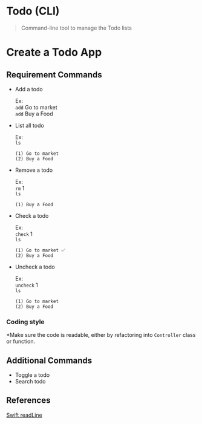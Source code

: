 # Todo (CLI)

> Command-line tool to manage the Todo lists

# Create a Todo App

## Requirement Commands

* Add a todo

    Ex:  
    `add` Go to market  
    `add` Buy a Food  

* List all todo

    Ex:  
    `ls`  
    ```
    (1) Go to market  
    (2) Buy a Food
    ```

* Remove a todo

    Ex:  
    `rm` 1  
    `ls`
    ```
    (1) Buy a Food
    ```

* Check a todo

    Ex:  
    `check` 1  
    `ls`
    ```
    (1) Go to market ✅  
    (2) Buy a Food
    ```

* Uncheck a todo

    Ex:  
    `uncheck` 1  
    `ls`
    ```
    (1) Go to market  
    (2) Buy a Food
    ```

### Coding style
*Make sure the code is readable, either by refactoring into `Controller` class or function.

## Additional Commands
* Toggle a todo
* Search todo

## References
[Swift readLine](https://www.digitalocean.com/community/tutorials/swift-readline-swift-print)